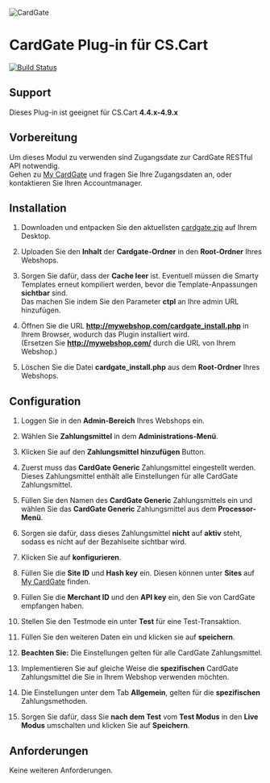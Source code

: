 ![CardGate](https://cdn.curopayments.net/thumb/200/logos/cardgate.png)

# CardGate Plug-in für CS.Cart

[![Build Status](https://travis-ci.org/cardgate/cs-cart.svg?branch=master)](https://travis-ci.org/cardgate/cs-cart)

## Support

Dieses Plug-in ist geeignet für CS.Cart **4.4.x-4.9.x**

## Vorbereitung

Um dieses Modul zu verwenden sind Zugangsdate zur CardGate RESTful API notwendig.  
Gehen zu [My CardGate](https://my.cardgate.com/) und fragen Sie Ihre Zugangsdaten an, oder kontaktieren Sie Ihren Accountmanager.

## Installation

1. Downloaden und entpacken Sie den aktuellsten [cardgate.zip](https://github.com/cardgate/cs-cart/releases/) auf Ihrem Desktop.

2. Uploaden Sie den **Inhalt** der **Cardgate-Ordner** in den **Root-Ordner** Ihres Webshops.

3. Sorgen Sie dafür, dass der **Cache leer** ist. Eventuell müssen die Smarty Templates erneut kompiliert werden, bevor die Template-Anpassungen **sichtbar** sind.  
   Das machen Sie indem Sie den Parameter **ctpl** an Ihre admin URL hinzufügen.

4. Öffnen Sie die URL **http://mywebshop.com/cardgate_install.php** in Ihrem Browser,  wodurch das Plugin installiert wird.  
   (Ersetzen Sie **http://mywebshop.com/** durch die URL von Ihrem Webshop.)

5. Löschen Sie die Datei **cardgate_install.php** aus dem **Root-Ordner** Ihres Webshops.

## Configuration

1. Loggen Sie in den **Admin-Bereich** Ihres Webshops ein.

2. Wählen Sie **Zahlungsmittel** in dem **Administrations-Menü**.

3. Klicken Sie auf den **Zahlungsmittel hinzufügen** Button.

4. Zuerst muss das **CardGate Generic** Zahlungsmittel eingestellt werden. Dieses Zahlungsmittel enthält alle Einstellungen für alle CardGate Zahlungsmittel.

5. Füllen Sie den Namen des **CardGate Generic** Zahlungsmittels ein und wählen Sie das **CardGate Generic** Zahlungsmittel aus dem **Processor-Menü**.

6. Sorgen sie dafür, dass dieses Zahlungsmittel **nicht** auf **aktiv**  steht, sodass es nicht auf der Bezahlseite sichtbar wird.

7. Klicken Sie auf **konfigurieren**.

8. Füllen Sie die **Site ID** und **Hash key** ein. Diesen können unter **Sites** auf [My CardGate](https://my.cardgate.com/) finden.

9. Füllen Sie die **Merchant ID** und den **API key** ein, den Sie von CardGate empfangen haben.

10. Stellen Sie den Testmode ein unter **Test** für eine Test-Transaktion.

11. Füllen Sie den weiteren Daten ein und klicken sie auf **speichern**.

12. **Beachten Sie:** Die Einstellungen gelten für alle CardGate Zahlungsmittel.

13. Implementieren Sie auf gleiche Weise die **spezifischen** CardGate Zahlungsmittel die Sie in Ihrem Webshop verwenden möchten.

14. Die Einstellungen unter dem Tab **Allgemein**, gelten für die **spezifischen** Zahlungsmethoden.

15. Sorgen Sie dafür, dass Sie **nach dem Test** vom **Test Modus** in den **Live Modus** umschalten und klicken Sie auf **Speichern**.

## Anforderungen

Keine weiteren Anforderungen.
